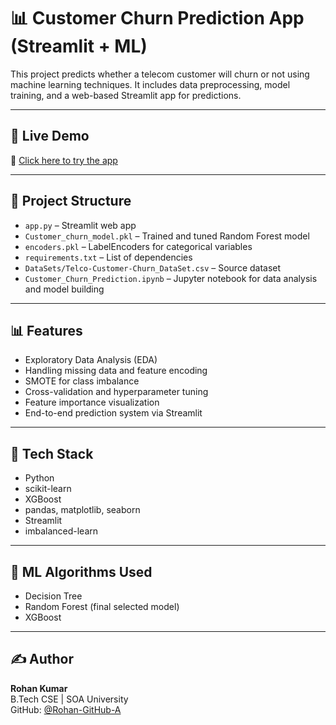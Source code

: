 # 📊 Customer Churn Prediction App (Streamlit + ML)

This project predicts whether a telecom customer will churn or not using machine learning techniques. It includes data preprocessing, model training, and a web-based Streamlit app for predictions.

---

## 🚀 Live Demo

🔗 [Click here to try the app](https://customer-churn-app-lsxi8cetbfgnxfokpmzv7r.streamlit.app/)

---

## 📁 Project Structure

- `app.py` – Streamlit web app
- `Customer_churn_model.pkl` – Trained and tuned Random Forest model
- `encoders.pkl` – LabelEncoders for categorical variables
- `requirements.txt` – List of dependencies
- `DataSets/Telco-Customer-Churn_DataSet.csv` – Source dataset
- `Customer_Churn_Prediction.ipynb` – Jupyter notebook for data analysis and model building

---

## 📊 Features

- Exploratory Data Analysis (EDA)
- Handling missing data and feature encoding
- SMOTE for class imbalance
- Cross-validation and hyperparameter tuning
- Feature importance visualization
- End-to-end prediction system via Streamlit

---

## 🔧 Tech Stack

- Python
- scikit-learn
- XGBoost
- pandas, matplotlib, seaborn
- Streamlit
- imbalanced-learn

---

## 🧠 ML Algorithms Used

- Decision Tree
- Random Forest (final selected model)
- XGBoost

---

## ✍️ Author

**Rohan Kumar**  
B.Tech CSE | SOA University  
GitHub: [@Rohan-GitHub-A](https://github.com/Rohan-GitHub-A)

